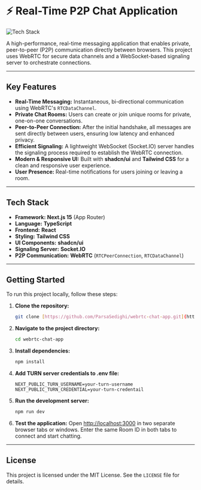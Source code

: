 # ⚡️ Real-Time P2P Chat Application

![Tech Stack](https://img.shields.io/badge/tech-Next.js%20%7C%20WebRTC%20%7C%20Socket.IO-blue)

A high-performance, real-time messaging application that enables private, peer-to-peer (P2P) communication directly between browsers. This project uses WebRTC for secure data channels and a WebSocket-based signaling server to orchestrate connections.

---

## Key Features

- **Real-Time Messaging:** Instantaneous, bi-directional communication using WebRTC's `RTCDataChannel`.
- **Private Chat Rooms:** Users can create or join unique rooms for private, one-on-one conversations.
- **Peer-to-Peer Connection:** After the initial handshake, all messages are sent directly between users, ensuring low latency and enhanced privacy.
- **Efficient Signaling:** A lightweight WebSocket (Socket.IO) server handles the signaling process required to establish the WebRTC connection.
- **Modern & Responsive UI:** Built with **shadcn/ui** and **Tailwind CSS** for a clean and responsive user experience.
- **User Presence:** Real-time notifications for users joining or leaving a room.

---

## Tech Stack

- **Framework:** **Next.js 15** (App Router)
- **Language:** **TypeScript**
- **Frontend:** **React**
- **Styling:** **Tailwind CSS**
- **UI Components:** **shadcn/ui**
- **Signaling Server:** **Socket.IO**
- **P2P Communication:** **WebRTC** (`RTCPeerConnection`, `RTCDataChannel`)

---

## Getting Started

To run this project locally, follow these steps:

1.  **Clone the repository:**

    ```bash
    git clone [https://github.com/ParsaSedighi/webrtc-chat-app.git](https://github.com/your-username/your-repo-name.git)
    ```

2.  **Navigate to the project directory:**

    ```bash
    cd webrtc-chat-app
    ```

3.  **Install dependencies:**

    ```bash
    npm install
    ```

4. **Add TURN server credentials to .env file:**

    ```
    NEXT_PUBLIC_TURN_USERNAME=your-turn-username
    NEXT_PUBLIC_TURN_CREDENTIAL=your-turn-credentail
    ```

6.  **Run the development server:**

    ```bash
    npm run dev
    ```

7.  **Test the application:**
    Open [http://localhost:3000](http://localhost:3000) in two separate browser tabs or windows. Enter the same Room ID in both tabs to connect and start chatting.

---

## License

This project is licensed under the MIT License. See the `LICENSE` file for details.
